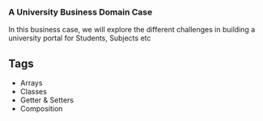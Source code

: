 ### A University Business Domain Case 
In this business case, we will explore the different challenges in building a university portal for Students, Subjects etc

## Tags
- Arrays
- Classes
- Getter & Setters
- Composition